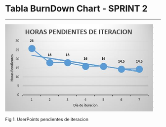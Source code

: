 
# Tabla BurnDown Chart - SPRINT 2
*** 

![Grafico de tiempo de trabajo realizado](https://raw.githubusercontent.com/PLATYPUSCO007/CrediHogAR-Backend/master/Iteraciones/Iteracion%202/Imagenes/TablaBurndDownChart.JPG)

Fig 1. UserPoints pendientes de iteracion


